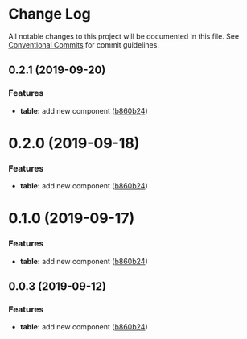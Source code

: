 # Change Log

All notable changes to this project will be documented in this file.
See [Conventional Commits](https://conventionalcommits.org) for commit guidelines.

## 0.2.1 (2019-09-20)


### Features

* **table:** add new component ([b860b24](https://github.com/synerise/ds/commit/b860b24))





# 0.2.0 (2019-09-18)


### Features

* **table:** add new component ([b860b24](https://github.com/synerise/synerise-design/commit/b860b24))





# 0.1.0 (2019-09-17)


### Features

* **table:** add new component ([b860b24](https://github.com/synerise/synerise-design/commit/b860b24))





## 0.0.3 (2019-09-12)


### Features

* **table:** add new component ([b860b24](https://github.com/synerise/synerise-design/commit/b860b24))

